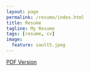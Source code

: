 ```yaml
---
layout: page
permalink: /resume/index.html
title: Resume
tagline: My Resume
tags: [resume, cv]
image:
  feature: sault5.jpeg
---
```


[PDF Version](/assets/resume.pdf)



